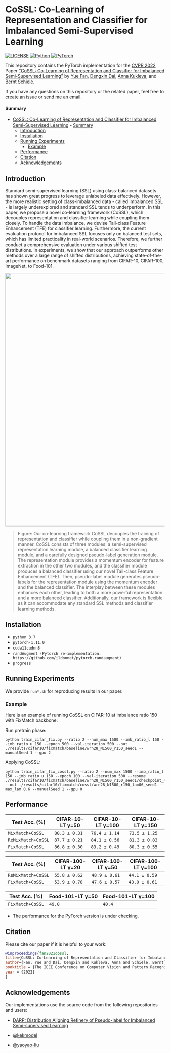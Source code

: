 # CoSSL: Co-Learning of Representation and Classifier for Imbalanced Semi-Supervised Learning
[![LICENSE](https://img.shields.io/badge/license-MIT-green?style=flat-square)](https://github.com/YUE-FAN/CoSSL/blob/main/LICENSE)
[![Python](https://img.shields.io/badge/python-3.7%20-blue.svg?style=flat-square&logo=python&color=3776AB)](https://www.python.org/)
[![PyTorch](https://img.shields.io/badge/pytorch-1.11.0-%237732a8?style=flat-square&logo=PyTorch&color=EE4C2C)](https://pytorch.org/)

This repository contains the PyTorch implementation for the [CVPR 2022](http://cvpr2022.thecvf.com/) Paper ["CoSSL: Co-Learning of Representation and Classifier for Imbalanced Semi-Supervised Learning"](https://arxiv.org/abs/2112.04564) by [Yue Fan](https://www.mpi-inf.mpg.de/departments/computer-vision-and-machine-learning/people/yue-fan), [Dengxin Dai](https://people.ee.ethz.ch/~daid/), [Anna Kukleva](https://annusha.github.io/), and [Bernt Schiele](https://www.mpi-inf.mpg.de/departments/computer-vision-and-multimodal-computing/people/bernt-schiele/).

If you have any questions on this repository or the related paper, feel free to [create an issue](https://github.com/YUE-FAN/CoSSL/issues/new) or [send me an email](mailto:yfan@mpi-inf.mpg.de). 


#### Summary

- [CoSSL: Co-Learning of Representation and Classifier for Imbalanced Semi-Supervised Learning](#cossl-co-learning-of-representation-and-classifier-for-imbalanced-semi-supervised-learning)
      - [Summary](#summary)
  - [Introduction](#introduction)
  - [Installation](#installation)
  - [Running Experiments](#running-experiments)
    - [Example](#example)
  - [Performance](#performance)
  - [Citation](#citation)
  - [Acknowledgements](#acknowledgements)

## Introduction

Standard semi-supervised learning (SSL) using class-balanced datasets has shown great progress to leverage unlabeled data effectively. However, the more realistic setting of class-imbalanced data - called imbalanced SSL - is largely underexplored and standard SSL tends to underperform. In this paper, we propose a novel co-learning framework (CoSSL), which decouples representation and classifier learning while coupling them closely. To handle the data imbalance, we devise Tail-class Feature Enhancement (TFE) for classifier learning. Furthermore, the current evaluation protocol for imbalanced SSL focuses only on balanced test sets, which has limited practicality in real-world scenarios. Therefore, we further conduct a comprehensive evaluation under various shifted test distributions. In experiments, we show that our approach outperforms other methods over a large range of shifted distributions, achieving state-of-the-art performance on benchmark datasets ranging from CIFAR-10, CIFAR-100, ImageNet, to Food-101.  

<p align="center">
    <img src="images/pipeline.png" width="800"/>
</p>

> Figure: Our co-learning framework CoSSL decouples the training of representation and classifier while coupling them in a non-gradient manner. CoSSL consists of three modules: a semi-supervised representation learning module, a balanced classifier learning module, and a carefully designed pseudo-label generation module. The representation module provides a momentum encoder for feature extraction in the other two modules, and the classifier module produces a balanced classifier using our novel Tail-class Feature Enhancement (TFE). Then, pseudo-label module generates pseudo-labels for the representation module using the momentum encoder and the balanced classifier. The interplay between these modules enhances each other, leading to both a more powerful representation and a more balanced classifier. Additionally, our framework is flexible as it can accommodate any standard SSL methods and classifier learning methods.


## Installation

* `python 3.7`
* `pytorch-1.11.0`
* `cuda11cudnn8`
* `randAugment (Pytorch re-implementation: https://github.com/ildoonet/pytorch-randaugment)`
* `progress`

## Running Experiments

We provide `run*.sh` for reproducing results in our paper.


### Example
Here is an example of running CoSSL on CIFAR-10 at imbalance ratio 150 with FixMatch backbone:

Run pretrain phase:
```
python train_cifar_fix.py --ratio 2 --num_max 1500 --imb_ratio_l 150 --imb_ratio_u 150 --epoch 500 --val-iteration 500 --out ./results/cifar10/fixmatch/baseline/wrn28_N1500_r150_seed1 --manualSeed 1 --gpu 2
```
Applying CoSSL:
```
python train_cifar_fix_cossl.py --ratio 2 --num_max 1500 --imb_ratio_l 150 --imb_ratio_u 150 --epoch 100 --val-iteration 500 --resume ./results/cifar10/fixmatch/baseline/wrn28_N1500_r150_seed1/checkpoint_401.pth.tar --out ./results/cifar10/fixmatch/cossl/wrn28_N1500_r150_lam06_seed1 --max_lam 0.6 --manualSeed 1 --gpu 0
```


## Performance

| Test Acc. (%)      | CIFAR-10-LT γ=50 | CIFAR-10-LT γ=100 | CIFAR-10-LT γ=150 |
|--------------------|------------------|-------------------|-------------------|
| `MixMatch+CoSSL`   | `80.3 ± 0.31`    | `76.4 ± 1.14`     | `73.5 ± 1.25`     |
| `ReMixMatch+CoSSL` | `87.7 ± 0.21`    | `84.1 ± 0.56`     | `81.3 ± 0.83`     |
| `FixMatch+CoSSL`   | `86.8 ± 0.30`    | `83.2 ± 0.49`     | `80.3 ± 0.55`     |

| Test Acc. (%)      | CIFAR-100-LT γ=20 | CIFAR-100-LT γ=50 | CIFAR-100-LT γ=100 |
|--------------------|-------------------|-------------------|--------------------|
| `ReMixMatch+CoSSL` | `55.8 ± 0.62`     | `48.9 ± 0.61`     | `44.1 ± 0.59`      |
| `FixMatch+CoSSL`   | `53.9 ± 0.78`     | `47.6 ± 0.57`     | `43.0 ± 0.61`      |

| Test Acc. (%)      | Food-101-LT γ=50 | Food-101-LT γ=100 |
|--------------------|------------------|-------------------|
| `FixMatch+CoSSL`   | `49.0`           | `40.4`            |

* The performance for the PyTorch version is under checking.

## Citation

Please cite our paper if it is helpful to your work:

```bibtex
@inproceedings{fan2021cossl,
title={CoSSL: Co-Learning of Representation and Classifier for Imbalanced Semi-Supervised Learning},
author={Fan, Yue and Dai, Dengxin and Kukleva, Anna and Schiele, Bernt},
booktitle = {The IEEE Conference on Computer Vision and Pattern Recognition (CVPR)},
year = {2022}
}
```

## Acknowledgements

Our implementations use the source code from the following repositories and users:

* [DARP: Distribution Aligning Refinery of Pseudo-label for Imbalanced Semi-supervised Learning](https://github.com/bbuing9/DARP)

* [@kekmodel](https://github.com/kekmodel/FixMatch-pytorch)

* [@yaoyao-liu](https://github.com/yaoyao-liu/meta-transfer-learning)
